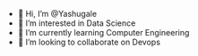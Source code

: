 - 👋 Hi, I’m @Yashugale
- 👀 I’m interested in Data Science
- 🌱 I’m currently learning Computer Engineering
- 💞️ I’m looking to collaborate on Devops


<!---
Yashugale/Yashugale is a ✨ special ✨ repository because its `README.md` (this file) appears on your GitHub profile.
You can click the Preview link to take a look at your changes.
--->
